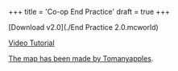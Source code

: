 +++
title = 'Co-op End Practice'
draft = true
+++

[Download v2.0](./End Practice 2.0.mcworld)

[Video Tutorial](https://youtu.be/7hVb8vvt8B8)

[The map has been made by
Tomanyapples](https://www.speedrun.com/users/Tomanyapples).
